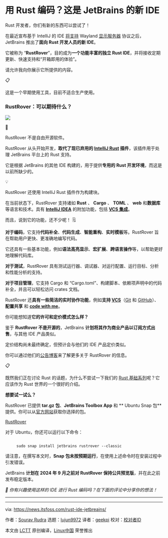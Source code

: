 [#]: subject: "Coding in Rust? Here's a New IDE by JetBrains"
[#]: via: "https://news.itsfoss.com/rust-ide-jetbreains/"
[#]: author: "Sourav Rudra https://news.itsfoss.com/author/sourav/"
[#]: collector: "lujun9972/lctt-scripts-1693450080"
[#]: translator: "geekpi"
[#]: reviewer: " "
[#]: publisher: " "
[#]: url: " "

用 Rust 编码？这是 JetBrains 的新 IDE
======
Rust 开发者，你们有新的东西可以尝试了！

在最近宣布基于 IntelliJ 的 IDE [将支持][1] Wayland [显示服务器][2] 协议之后，JetBrains 推出了**面向 Rust 开发人员的新 IDE**。

它被称为 “**RustRover**”，目的成为**一个功能丰富的独立 Rust IDE**，并将接收定期更新、快速支持和“开箱即用的体验”。

请允许我向你展示它所提供的内容。

📋

这是一个早期使用工具，目前不适合生产使用。

### RustRover：可以期待什么？

![][3]

🚧

RustRover 不是自由开源软件。

RustRover 从头开始开发，**取代了现已弃用的 [IntelliJ Rust][4] 插件**，该插件用于处理 JetBrains 平台上的 Rust 支持。

它是根据 JetBrains 的其他 IDE 构建的，用于提供**专用的 Rust 开发环境**，而这是以前所缺少的。

💡

RustRover 还使用 IntelliJ Rust 插件作为构建块。

在当前状态下，RustRover 支持诸如 **Rust** 、 **Cargo** 、 **TOML** 、 **web** 和**数据库**等语言和技术。具有 **[IntelliJ IDEA][5]** 的附加功能，包括 **[VCS 集成][6]**。

而且，说到它的功能，还不少呢！ 🗒️

**对于编码**，它支持**代码补全**、**代码生成**、**智能重构**、**实时模板**等。RustRover 旨在帮助用户更快、更准确地编写代码。

它还具有一些基本功能，例如**语法高亮显示**、**宏扩展**、**跨语言操作**等，以帮助更好地理解代码库。

**对于测试**，RustRover 具有测试运行器、调试器、对运行配置、运行目标、分析和性能分析的支持。

**对于项目管理**，它支持 Cargo 和 “Cargo.toml”、构建脚本、依赖项声明中的代码补全，并且可以轻松访问 crates 文档。

RustRover 还**具有一些简洁的实时协作功能**，例如**支持 [VCS][7]**（[Git][8] 和 [GitHub][9]）、**配置共享** 和 **[code with me][10]**。

你可能想知道**它的许可和定价模式怎么样？**

鉴于 **RustRover 不是开源的**，JetBrains **计划将其作为商业产品以订阅方式出售**，与其他 IDE 产品类似。

定价结构尚未最终确定，但预计会与他们的 IDE 产品定价类似。

你可以通过他们的[公告博客][11]来了解更多关于 RustRover 的信息。

📋

既然我们正在讨论 Rust 的话题，为什么不尝试一下我们的 [Rust 基础系列][12]呢？它应该作为 Rust 世界的一个很好的介绍。


**想要试一试么？**

RustRover 已提供 **tar.gz 包**、**JetBrains Toolbox App** 和 ** Ubuntu Snap 包** 提供。你可以从[官方网站][14]获取你选择的包。

[RustRover][14]

对于 Ubuntu，你还可以运行以下命令：

````

     sudo snap install jetbrains rustrover --classic

````

请注意，在撰写本文时，**Snap 包未按预期运行**，在使用上述命令时在安装过程中引发错误。

JetBrains **计划在 2024 年 9 月之前对 RustRover 保持公共预览版**，并在此之前发布稳定版本。

_💬 你有兴趣使用这样的 IDE 进行 Rust 编码吗？在下面的评论中分享你的想法！_

* * *

--------------------------------------------------------------------------------

via: https://news.itsfoss.com/rust-ide-jetbreains/

作者：[Sourav Rudra][a]
选题：[lujun9972][b]
译者：[geekpi](https://github.com/geekpi)
校对：[校对者ID](https://github.com/校对者ID)

本文由 [LCTT](https://github.com/LCTT/TranslateProject) 原创编译，[Linux中国](https://linux.cn/) 荣誉推出

[a]: https://news.itsfoss.com/author/sourav/
[b]: https://github.com/lujun9972
[1]: https://news.itsfoss.com/intellij-wayland-support/
[2]: https://itsfoss.com/display-server/
[3]: https://news.itsfoss.com/content/images/2023/09/RustRover_IDE.png
[4]: https://intellij-rust.github.io/
[5]: https://www.jetbrains.com/idea/
[6]: https://www.jetbrains.com/help/youtrack/cloud/Integration-with-Version-Control-Systems.html
[7]: https://en.wikipedia.org/wiki/Version_control
[8]: https://git-scm.com/
[9]: https://github.com/
[10]: https://www.jetbrains.com/code-with-me/
[11]: https://blog.jetbrains.com/rust/2023/09/13/introducing-rustrover-a-standalone-rust-ide-by-jetbrains/
[12]: https://itsfoss.com/tag/rust-basics/
[14]: https://www.jetbrains.com/rust/download/
